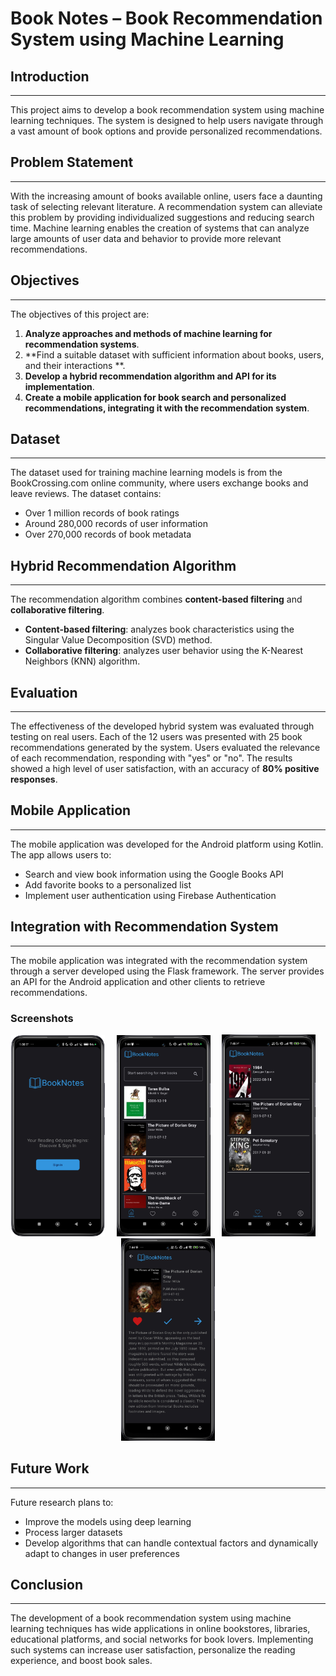 # Book Notes – Book Recommendation System using Machine Learning

## Introduction
---------------

This project aims to develop a book recommendation system using machine learning techniques. The
system is designed to help users navigate through a vast amount of book options and provide
personalized recommendations.

## Problem Statement
--------------------

With the increasing amount of books available online, users face a daunting task of selecting
relevant literature. A recommendation system can alleviate this problem by providing individualized
suggestions and reducing search time. Machine learning enables the creation of systems that can
analyze large amounts of user data and behavior to provide more relevant recommendations.

## Objectives
--------------

The objectives of this project are:

1. **Analyze approaches and methods of machine learning for recommendation systems**.
2. **Find a suitable dataset with sufficient information about books, users, and their interactions
   **.
3. **Develop a hybrid recommendation algorithm and API for its implementation**.
4. **Create a mobile application for book search and personalized recommendations, integrating it
   with the recommendation system**.

## Dataset
------------

The dataset used for training machine learning models is from the BookCrossing.com online community,
where users exchange books and leave reviews. The dataset contains:

* Over 1 million records of book ratings
* Around 280,000 records of user information
* Over 270,000 records of book metadata

## Hybrid Recommendation Algorithm
-----------------------------------

The recommendation algorithm combines **content-based filtering** and **collaborative filtering**.

* **Content-based filtering**: analyzes book characteristics using the Singular Value
  Decomposition (SVD) method.
* **Collaborative filtering**: analyzes user behavior using the K-Nearest Neighbors (KNN) algorithm.

## Evaluation
--------------

The effectiveness of the developed hybrid system was evaluated through testing on real users. Each
of the 12 users was presented with 25 book recommendations generated by the system. Users evaluated
the relevance of each recommendation, responding with "yes" or "no". The results showed a high level
of user satisfaction, with an accuracy of **80% positive responses**.

## Mobile Application
---------------------

The mobile application was developed for the Android platform using Kotlin. The app allows users to:

* Search and view book information using the Google Books API
* Add favorite books to a personalized list
* Implement user authentication using Firebase Authentication

## Integration with Recommendation System
-----------------------------------------

The mobile application was integrated with the recommendation system through a server developed
using the Flask framework. The server provides an API for the Android application and other clients
to retrieve recommendations.

### Screenshots

<p align="center">
  <img src="img/booknotesapp1.png" width="150" style="margin-right: 15px; display: inline-block;" alt="">
  <img src="img/booknotesapp.png" width="150" style="margin-right: 15px; display: inline-block;" alt="">
  <img src="img/kindle-novels.png" width="150" style="margin-right: 15px; display: inline-block;" alt="">
  <img src="img/book-notes.png" width="150" style="display: inline-block;" alt="">
</p>


## Future Work
---------------

Future research plans to:

* Improve the models using deep learning
* Process larger datasets
* Develop algorithms that can handle contextual factors and dynamically adapt to changes in user
  preferences

## Conclusion
----------

The development of a book recommendation system using machine learning techniques has wide
applications in online bookstores, libraries, educational platforms, and social networks for book
lovers. Implementing such systems can increase user satisfaction, personalize the reading
experience, and boost book sales.